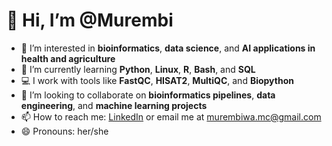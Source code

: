 # 👋 Hi, I’m @Murembi

- 👀 I’m interested in **bioinformatics**, **data science**, and **AI applications in health and agriculture**
- 🌱 I’m currently learning **Python**, **Linux**, **R**, **Bash**, and **SQL**
- 💻 I work with tools like **FastQC**, **HISAT2**, **MultiQC**, and **Biopython**
- 💞️ I’m looking to collaborate on **bioinformatics pipelines**, **data engineering**, and **machine learning projects**
- 📫 How to reach me: [LinkedIn](https://www.linkedin.com/in/murembiwa-mutswaletswale/) or email me at murembiwa.mc@gmail.com
- 😄 Pronouns: her/she

<!---
Murembi/Murembi is a ✨ special ✨ repository because its `README.md` (this file) appears on your GitHub profile.
You can click the Preview link to take a look at your changes.
--->
